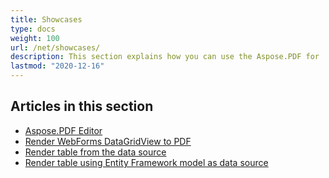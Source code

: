 ```yaml
---
title: Showcases
type: docs
weight: 100
url: /net/showcases/
description: This section explains how you can use the Aspose.PDF for .NET with different showcase examples.
lastmod: "2020-12-16"
---
```


## Articles in this section

- [Aspose.PDF Editor](/pdf/net/aspose-pdf-editor/)
- [Render WebForms DataGridView to PDF](/pdf/net/render-webforms-datagridview-to-pdf/)
- [Render table from the data source](/pdf/net/render-table-from-the-data-source/)
- [Render table using Entity Framework model as data source](/pdf/net/render-table-using-entity-framework-model-as-data-source/)
